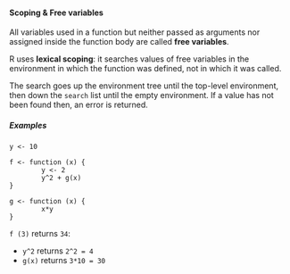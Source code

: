 
#### Scoping & Free variables

All variables used in a function but neither passed as arguments nor assigned inside the 
function body are called **free variables**.

R uses **lexical scoping**: it searches values of free variables in the environment in
which the function was defined, not in which it was called.
 
The search goes up the environment tree until the top-level environment, then down the
`search` list until the empty environment. If a value has not been found then, an error is returned.

##### Examples

```
y <- 10

f <- function (x) {
        y <- 2
        y^2 + g(x)
}

g <- function (x) {
        x*y
}
```

`f (3)` returns `34`:
+ `y^2` returns `2^2 = 4`
+ `g(x)` returns `3*10 = 30`
